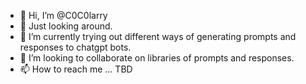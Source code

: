 - 👋 Hi, I’m @C0C0larry
- 👀 Just looking around.
- 🌱 I’m currently trying out different ways of generating prompts and responses to chatgpt bots.
- 💞️ I’m looking to collaborate on libraries of prompts and responses.
- 📫 How to reach me ... TBD

<!---
C0C0larry/C0C0larry is a ✨ special ✨ repository because its `README.md` (this file) appears on your GitHub profile.
You can click the Preview link to take a look at your changes.
--->
